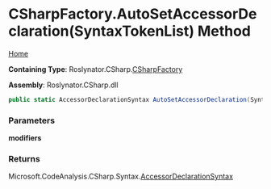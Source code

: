 # CSharpFactory\.AutoSetAccessorDeclaration\(SyntaxTokenList\) Method

[Home](../../../../README.md)

**Containing Type**: Roslynator\.CSharp\.[CSharpFactory](../README.md)

**Assembly**: Roslynator\.CSharp\.dll

```csharp
public static AccessorDeclarationSyntax AutoSetAccessorDeclaration(SyntaxTokenList modifiers = default(SyntaxTokenList))
```

### Parameters

**modifiers**

### Returns

Microsoft\.CodeAnalysis\.CSharp\.Syntax\.[AccessorDeclarationSyntax](https://docs.microsoft.com/en-us/dotnet/api/microsoft.codeanalysis.csharp.syntax.accessordeclarationsyntax)

